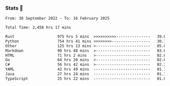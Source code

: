 ### Stats 👋
<!--START_SECTION:waka-->

```txt
From: 30 September 2022 - To: 16 February 2025

Total Time: 2,458 hrs 17 mins

Rust                   975 hrs 5 mins  >>>>>>>>>>---------------   39.67 %
Python                 754 hrs 41 mins >>>>>>>>-----------------   30.70 %
Other                  125 hrs 13 mins >------------------------   05.09 %
Markdown               90 hrs 48 mins  >------------------------   03.69 %
HTML                   71 hrs 2 mins   >------------------------   02.89 %
Go                     64 hrs 20 mins  >------------------------   02.62 %
C#                     56 hrs 42 mins  >------------------------   02.31 %
YAML                   42 hrs 49 mins  -------------------------   01.74 %
Java                   27 hrs 24 mins  -------------------------   01.12 %
TypeScript             25 hrs 22 mins  -------------------------   01.03 %
```

<!--END_SECTION:waka-->

<!--
**buhaytza2005/buhaytza2005** is a ✨ _special_ ✨ repository because its `README.md` (this file) appears on your GitHub profile.

Here are some ideas to get you started:

- 🔭 I’m currently working on ...
- 🌱 I’m currently learning ...
- 👯 I’m looking to collaborate on ...
- 🤔 I’m looking for help with ...
- 💬 Ask me about ...
- 📫 How to reach me: ...
- 😄 Pronouns: ...
- ⚡ Fun fact: ...
-->


